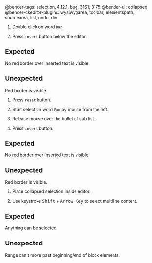 @bender-tags: selection, 4.12.1, bug, 3161, 3175
@bender-ui: collapsed
@bender-ckeditor-plugins: wysiwygarea, toolbar, elementspath, sourcearea, list, undo, div

1. Double click on word `Bar`.

1. Press `insert` button below the editor.

  ## Expected

  No red border over inserted text is visible.

  ## Unexpected

  Red border is visible.

1. Press `reset` button.

1. Start selection word `Foo` by mouse from the left.

1. Release mouse over the bullet of sub list.

1. Press `insert` button.

  ## Expected

  No red border over inserted text is visible.

  ## Unexpected

  Red border is visible.

1. Place collapsed selection inside editor.

1. Use keystroke <kbd>Shift</kbd> + <kbd>Arrow Key</kbd> to select multiline content.

## Expected

Anything can be selected.

## Unexpected

Range can't move past beginning/end of block elements.
